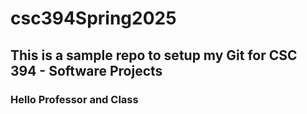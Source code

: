 # csc394Spring2025

## This is a sample repo to setup my Git for CSC 394 - Software Projects

### Hello Professor and Class
